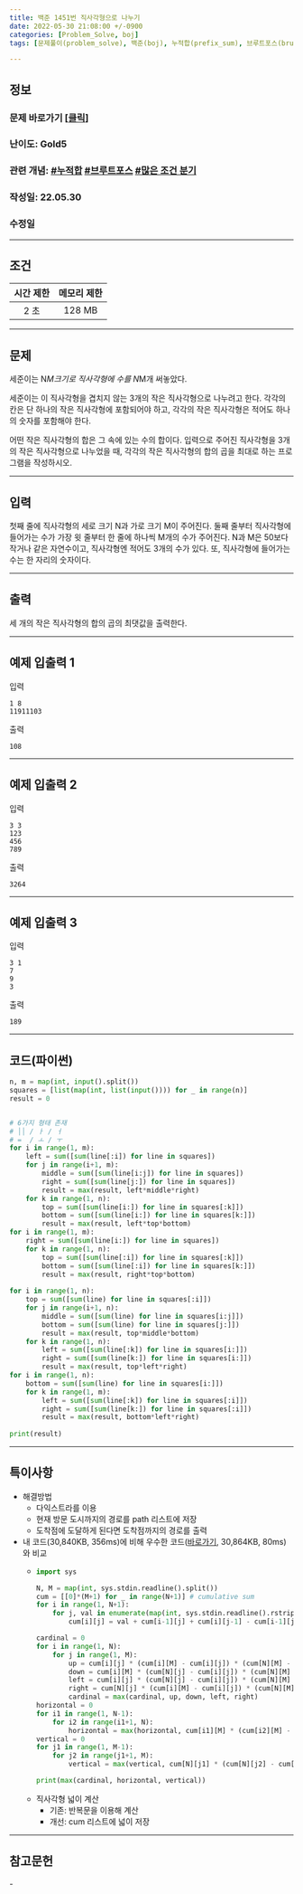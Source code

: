 ```yaml
---
title: 백준 1451번 직사각형으로 나누기
date: 2022-05-30 21:08:00 +/-0900
categories: [Problem_Solve, boj]
tags: [문제풀이(problem_solve), 백준(boj), 누적합(prefix_sum), 브루트포스(bruteforce), 많은 조건 분기(many_conditional_branches)]

---
```

## 정보
### 문제 바로가기 [[클릭](https://www.acmicpc.net/problem/1451)]
### 난이도: Gold5
### 관련 개념: [#누적합](https://www.acmicpc.net/problemset?sort=ac_desc&algo=139) [#브루트포스](https://www.acmicpc.net/problemset?sort=ac_desc&algo=125) [#많은 조건 분기](https://www.acmicpc.net/problemset?sort=ac_desc&algo=137)
### 작성일: 22.05.30
### 수정일

---
## 조건

시간 제한|메모리 제한
:---:|:---:
2 초|128 MB

---
## 문제
세준이는 N*M크기로 직사각형에 수를 N*M개 써놓았다.

세준이는 이 직사각형을 겹치지 않는 3개의 작은 직사각형으로 나누려고 한다. 각각의 칸은 단 하나의 작은 직사각형에 포함되어야 하고, 각각의 작은 직사각형은 적어도 하나의 숫자를 포함해야 한다.

어떤 작은 직사각형의 합은 그 속에 있는 수의 합이다. 입력으로 주어진 직사각형을 3개의 작은 직사각형으로 나누었을 때, 각각의 작은 직사각형의 합의 곱을 최대로 하는 프로그램을 작성하시오.

---
## 입력
첫째 줄에 직사각형의 세로 크기 N과 가로 크기 M이 주어진다. 둘째 줄부터 직사각형에 들어가는 수가 가장 윗 줄부터 한 줄에 하나씩 M개의 수가 주어진다. N과 M은 50보다 작거나 같은 자연수이고, 직사각형엔 적어도 3개의 수가 있다. 또, 직사각형에 들어가는 수는 한 자리의 숫자이다.

---
## 출력
세 개의 작은 직사각형의 합의 곱의 최댓값을 출력한다.

---
## 예제 입출력 1
입력
```
1 8
11911103
```

출력
```
108
```

---
## 예제 입출력 2
입력
```
3 3
123
456
789
```

출력
```
3264
```

---
## 예제 입출력 3
입력
```
3 1
7
9
3
```

출력
```
189
```

---
## 코드(파이썬)
```python
n, m = map(int, input().split())
squares = [list(map(int, list(input()))) for _ in range(n)]
result = 0


# 6가지 형태 존재
# ││ / ㅏ / ㅓ
# =  / ㅗ / ㅜ
for i in range(1, m):
    left = sum([sum(line[:i]) for line in squares])
    for j in range(i+1, m):
        middle = sum([sum(line[i:j]) for line in squares])
        right = sum([sum(line[j:]) for line in squares])
        result = max(result, left*middle*right)
    for k in range(1, n):
        top = sum([sum(line[i:]) for line in squares[:k]])
        bottom = sum([sum(line[i:]) for line in squares[k:]])
        result = max(result, left*top*bottom)
for i in range(1, m):
    right = sum([sum(line[i:]) for line in squares])
    for k in range(1, n):
        top = sum([sum(line[:i]) for line in squares[:k]])
        bottom = sum([sum(line[:i]) for line in squares[k:]])
        result = max(result, right*top*bottom)
        
for i in range(1, n):
    top = sum([sum(line) for line in squares[:i]])
    for j in range(i+1, n):
        middle = sum([sum(line) for line in squares[i:j]])
        bottom = sum([sum(line) for line in squares[j:]])
        result = max(result, top*middle*bottom)
    for k in range(1, n):
        left = sum([sum(line[:k]) for line in squares[i:]])
        right = sum([sum(line[k:]) for line in squares[i:]])
        result = max(result, top*left*right)
for i in range(1, n):
    bottom = sum([sum(line) for line in squares[i:]])
    for k in range(1, m):
        left = sum([sum(line[:k]) for line in squares[:i]])
        right = sum([sum(line[k:]) for line in squares[:i]])
        result = max(result, bottom*left*right)
        
print(result)

```

---
## 특이사항
- 해결방법
  - 다익스트라를 이용
  - 현재 방문 도시까지의 경로를 path 리스트에 저장
  - 도착점에 도달하게 된다면 도착점까지의 경로를 출력
- 내 코드(30,840KB, 356ms)에 비해 우수한 코드([바로가기](https://www.acmicpc.net/source/37576503), 30,864KB, 80ms)와 비교
  - ```python
    import sys

    N, M = map(int, sys.stdin.readline().split())
    cum = [[0]*(M+1) for _ in range(N+1)] # cumulative sum
    for i in range(1, N+1):
        for j, val in enumerate(map(int, sys.stdin.readline().rstrip()), 1):
            cum[i][j] = val + cum[i-1][j] + cum[i][j-1] - cum[i-1][j-1]

    cardinal = 0
    for i in range(1, N):
        for j in range(1, M):
            up = cum[i][j] * (cum[i][M] - cum[i][j]) * (cum[N][M] - cum[i][M])
            down = cum[i][M] * (cum[N][j] - cum[i][j]) * (cum[N][M] - cum[i][M] - cum[N][j] + cum[i][j])
            left = cum[i][j] * (cum[N][j] - cum[i][j]) * (cum[N][M] - cum[N][j])
            right = cum[N][j] * (cum[i][M] - cum[i][j]) * (cum[N][M] - cum[i][M] - cum[N][j] + cum[i][j])
            cardinal = max(cardinal, up, down, left, right)
    horizontal = 0
    for i1 in range(1, N-1):
        for i2 in range(i1+1, N):
            horizontal = max(horizontal, cum[i1][M] * (cum[i2][M] - cum[i1][M]) * (cum[N][M] - cum[i2][M]))
    vertical = 0
    for j1 in range(1, M-1):
        for j2 in range(j1+1, M):
            vertical = max(vertical, cum[N][j1] * (cum[N][j2] - cum[N][j1]) * (cum[N][M] - cum[N][j2]))

    print(max(cardinal, horizontal, vertical))
    ```
  - 직사각형 넓이 계산
    - 기존: 반복문을 이용해 계산
    - 개선: cum 리스트에 넓이 저장

---
## 참고문헌
\- 
